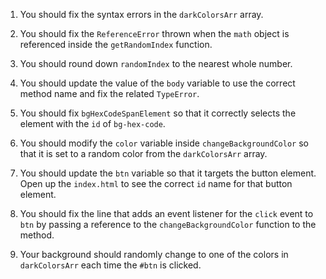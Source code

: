 1. You should fix the syntax errors in the `darkColorsArr` array.

1. You should fix the `ReferenceError` thrown when the `math` object is referenced inside the `getRandomIndex` function.

1. You should round down `randomIndex` to the nearest whole number.

1. You should update the value of the `body` variable to use the correct method name and fix the related `TypeError`.

1. You should fix `bgHexCodeSpanElement` so that it correctly selects the element with the `id` of `bg-hex-code`.

1. You should modify the `color` variable inside `changeBackgroundColor` so that it is set to a random color from the `darkColorsArr` array.

1. You should update the `btn` variable so that it targets the button element. Open up the `index.html` to see the correct `id` name for that button element.

1. You should fix the line that adds an event listener for the `click` event to `btn` by passing a reference to the `changeBackgroundColor` function to the method.

1. Your background should randomly change to one of the colors in `darkColorsArr` each time the `#btn` is clicked.